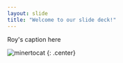 ```yaml
---
layout: slide
title: "Welcome to our slide deck!"
---
```


Roy's caption  here

![minertocat](https://octodex.github.com/images/minertocat.png)
{: .center}
